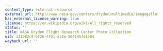 ```yaml
---
content_type: external-resource
external_url: http://www.nasa.gov/centers/dryden/multimedia/imagegallery/index.html#.Us_Rk7QcVGM
has_external_license_warning: true
license: https://en.wikipedia.org/wiki/All_rights_reserved
status: ''
title: NASA Dryden Flight Research Center Photo Collection
uid: 121982c9-bf26-4f01-a52e-504145fd1584
wayback_url: ''
---
```


